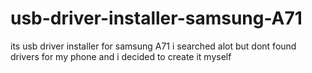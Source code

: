 # usb-driver-installer-samsung-A71
its usb driver installer for samsung A71 i searched alot but dont found drivers for my phone and i decided to create it myself
